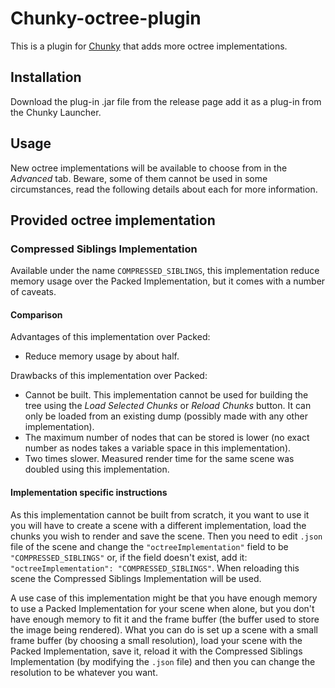 # Chunky-octree-plugin
This is a plugin for [Chunky][chunky] that adds more octree implementations.

## Installation
Download the plug-in .jar file from the release page add it as a plug-in from the Chunky Launcher.

## Usage
New octree implementations will be available to choose from in the _Advanced_ tab.
Beware, some of them cannot be used in some circumstances, read the following details about each for more information.

## Provided octree implementation

### Compressed Siblings Implementation
Available under the name `COMPRESSED_SIBLINGS`, this implementation reduce memory usage over
the Packed Implementation, but it comes with a number of caveats.

#### Comparison

Advantages of this implementation over Packed:
 - Reduce memory usage by about half.
 
Drawbacks of this implementation over Packed:
 - Cannot be built. This implementation cannot be used for building the tree using the _Load Selected Chunks_ or _Reload Chunks_ button.
   It can only be loaded from an existing dump (possibly made with any other implementation).
 - The maximum number of nodes that can be stored is lower (no exact number as nodes takes a variable space in this implementation).
 - Two times slower. Measured render time for the same scene was doubled using this implementation. 

#### Implementation specific instructions

As this implementation cannot be built from scratch, it you want to use it you will have to
create a scene with a different implementation, load the chunks you wish to render and save the scene.
Then you need to edit `.json` file of the scene and change the `"octreeImplementation"` field to be 
`"COMPRESSED_SIBLINGS"` or, if the field doesn't exist, add it: `"octreeImplementation": "COMPRESSED_SIBLINGS"`.
When reloading this scene the Compressed Siblings Implementation will be used.

A use case of this implementation might be that you have enough memory to use a Packed Implementation
for your scene when alone, but you don't have enough memory to fit it and the frame buffer
(the buffer used to store the image being rendered). What you can do is set up a scene with
a small frame buffer (by choosing a small resolution), load your scene with the Packed Implementation, save it,
reload it with the Compressed Siblings Implementation (by modifying the `.json` file) and then you can change
the resolution to be whatever you want. 

[chunky]: https://chunky.llbit.se/